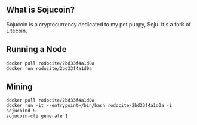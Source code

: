 What is Sojucoin?
----------------

Sojucoin is a cryptocurrency dedicated to my pet puppy, Soju. It's a fork of Litecoin.

Running a Node
----------------
```
docker pull rodocite/2bd33f4a1d0a
docker run rodocite/2bd33f4a1d0a
```

Mining
----------------
```
docker pull rodocite/2bd33f4a1d0a
docker run -it --entrypoint=/bin/bash rodocite/2bd33f4a1d0a -i
sojucoind &
sojucoin-cli generate 1
```